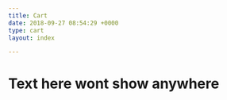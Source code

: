 ```yaml
---
title: Cart
date: 2018-09-27 08:54:29 +0000
type: cart
layout: index

---
```

# Text here wont show anywhere 